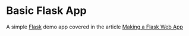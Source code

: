 # Basic Flask App

A simple [Flask][1] demo app covered in the article [Making a Flask Web App][2]

[1]: https://flask.palletsprojects.com/en/2.0.x/
[2]: https://tim-abwao.github.io/2019/09/Making-a-Flask-Web-App
